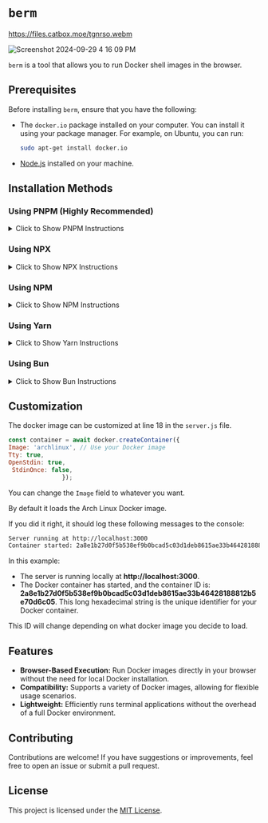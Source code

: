 
# `berm`

https://files.catbox.moe/tgnrso.webm

![Screenshot 2024-09-29 4 16 09 PM](https://github.com/user-attachments/assets/cd6d64e3-606f-49f8-b3b3-8b0992164c24)


`berm` is a tool that allows you to run Docker shell images in the browser.


## Prerequisites

Before installing `berm`, ensure that you have the following:

- The `docker.io` package installed on your computer. You can install it using your package manager. For example, on Ubuntu, you can run:
  
  ```bash
  sudo apt-get install docker.io
  ```

- [Node.js](https://nodejs.org/) installed on your machine.

## Installation Methods

### Using PNPM (Highly Recommended)
<details>
  <summary>Click to Show PNPM Instructions</summary>

To initiate `berm` using PNPM, you can use one of the two methods below:

**Method 1: PNPM Init**

```bash
pnpm init berm
```

**Method 2: PNPM DLX**

```bash
pnpm dlx create-berm@1.0.0
```

After the installation, you can start the server with:

```bash
pnpm run start
# or
pnpm start
```
</details>

### Using NPX
<details>
  <summary>Click to Show NPX Instructions</summary>

To initiate `berm` using NPX, you can use one of the two methods below:

**Method 1: NPX Init**

```bash
npx init berm
```

**Method 2: NPX Create**

```bash
npx create-berm@1.0.0
```

After the setup, start the server with:

```bash
npx run start
# or
npx start
```
</details>

### Using NPM
<details>
  <summary>Click to Show NPM Instructions</summary>

You can initiate `berm` using NPM as follows:

**Method 1: NPM Init**

```bash
npm init berm
```

**Method 2: NPM Exec**

```bash
npm exec create-berm@1.0.0
```

Once the installation is complete, start the server with:

```bash
npm run start
# or
npm start
```
</details>

### Using Yarn
<details>
  <summary>Click to Show Yarn Instructions</summary>

To initiate `berm` using Yarn, you can use one of the two methods below:

**Method 1: Yarn Init**

```bash
yarn init berm
```

**Method 2: Yarn Create**

```bash
yarn create berm@1.0.0
```

After the installation, start the server with:

```bash
yarn run start
# or
yarn start
```
</details>

### Using Bun
<details>
  <summary>Click to Show Bun Instructions</summary>

If you're using Bun, initiate `berm` with one of the following methods:

**Method 1: Bun Init**

```bash
bun init berm
```

**Method 2: Bun Create**

```bash
bun create berm@1.0.0
```

After installation, start the server with:

```bash
bun run start
# or
bun start
```
</details>

## Customization

The docker image can be customized at line 18 in the `server.js` file.

```javascript
const container = await docker.createContainer({
Image: 'archlinux', // Use your Docker image
Tty: true,
OpenStdin: true,
 StdinOnce: false,
               });
```
You can change the `Image` field to whatever you want.

By default it loads the Arch Linux Docker image.

If you did it right, it should log these following messages to the console:


```bash
Server running at http://localhost:3000
Container started: 2a8e1b27d0f5b538ef9b0bcad5c03d1deb8615ae33b46428188812b5e70d6c05
```

In this example:
- The server is running locally at **http://localhost:3000**.
- The Docker container has started, and the container ID is: **2a8e1b27d0f5b538ef9b0bcad5c03d1deb8615ae33b46428188812b5e70d6c05**. This long hexadecimal string is the unique identifier for your Docker container.


This ID will change depending on what docker image you decide to load.

## Features

- **Browser-Based Execution:** Run Docker images directly in your browser without the need for local Docker installation.
- **Compatibility:** Supports a variety of Docker images, allowing for flexible usage scenarios.
- **Lightweight:** Efficiently runs terminal applications without the overhead of a full Docker environment.


## Contributing

Contributions are welcome! If you have suggestions or improvements, feel free to open an issue or submit a pull request.

## License

This project is licensed under the [MIT License](LICENSE).
